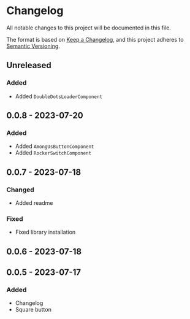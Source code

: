# Changelog

All notable changes to this project will be documented in this file.

The format is based on [Keep a Changelog](https://keepachangelog.com/en/1.0.0/),
and this project adheres to [Semantic Versioning](https://semver.org/spec/v2.0.0.html).

## Unreleased
### Added
- Added `DoubleDotsLoaderComponent`

## 0.0.8 - 2023-07-20
### Added
- Added `AmongUsButtonComponent`
- Added `RockerSwitchComponent`

## 0.0.7 - 2023-07-18
### Changed
- Added readme

### Fixed
- Fixed library installation

## 0.0.6 - 2023-07-18

## 0.0.5 - 2023-07-17
### Added
- Changelog
- Square button

